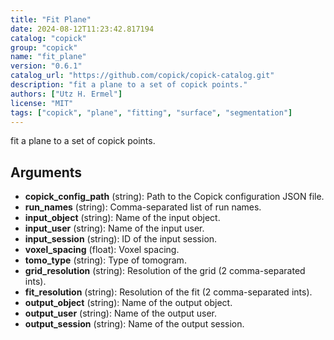 ```yaml
---
title: "Fit Plane"
date: 2024-08-12T11:23:42.817194
catalog: "copick"
group: "copick"
name: "fit_plane"
version: "0.6.1"
catalog_url: "https://github.com/copick/copick-catalog.git"
description: "fit a plane to a set of copick points."
authors: ["Utz H. Ermel"]
license: "MIT"
tags: ["copick", "plane", "fitting", "surface", "segmentation"]
---
```


fit a plane to a set of copick points.

## Arguments

- **copick_config_path** (string): Path to the Copick configuration JSON file.
- **run_names** (string): Comma-separated list of run names.
- **input_object** (string): Name of the input object.
- **input_user** (string): Name of the input user.
- **input_session** (string): ID of the input session.
- **voxel_spacing** (float): Voxel spacing.
- **tomo_type** (string): Type of tomogram.
- **grid_resolution** (string): Resolution of the grid (2 comma-separated ints).
- **fit_resolution** (string): Resolution of the fit (2 comma-separated ints).
- **output_object** (string): Name of the output object.
- **output_user** (string): Name of the output user.
- **output_session** (string): Name of the output session.

